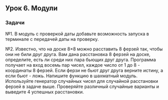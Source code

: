 ## Урок 6. Модули

### Задачи

№1. В модуль с проверкой даты добавьте возможность запуска в терминале с передачей даты на проверку.

№2. Известно, что на доске 8×8 можно расставить 8 ферзей так, чтобы они не били друг друга. Вам дана расстановка 8
ферзей на доске, определите, есть ли среди них пара бьющих друг друга. Программа получает на вход восемь пар чисел,
каждое число от 1 до 8 - координаты 8 ферзей. Если ферзи не бьют друг друга верните истину, а если бьют - ложь. Напишите
функцию в шахматный модуль. Используйте генератор случайных чисел для случайной расстановки ферзей в задаче выше.
Проверяйте различный случайные варианты и выведите 4 успешных расстановки.



